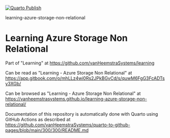 [![Quarto Publish](https://github.com/vanHeemstraSystems/learning-azure-storage-non-relational/actions/workflows/publish.yml/badge.svg)](https://github.com/vanHeemstraSystems/learning-azure-storage-non-relational/actions/workflows/publish.yml)

learning-azure-storage-non-relational
# Learning Azure Storage Non Relational

Part of "Learning" at https://github.com/vanHeemstraSystems/learning

Can be read as "Learning - Azure Storage Non Relational" at https://app.gitbook.com/o/mhLLz4wi0Rs2JPkBGvCd/s/quwM6FgG3FcADTsy3XGb/

Can be browsed as "Learning - Azure Storage Non Relational" at https://vanheemstrasystems.github.io/learning-azure-storage-non-relational/

Documentation of this repository is automatically done with Quarto using GitHub Actions as described at https://github.com/vanHeemstraSystems/quarto-to-github-pages/blob/main/300/300/README.md

